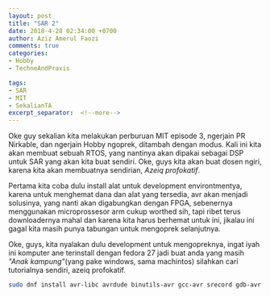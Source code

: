 ```yaml
---
layout: post
title: "SAR 2"
date: 2018-4-28 02:34:00 +0700
author: Aziz Amerul Faozi
comments: true
categories: 
- Hobby
- TechneAndPraxis

tags:
- SAR
- MIT
- SekalianTA
excerpt_separator:  <!--more-->
---
```


Oke guy sekalian kita melakukan perburuan MIT episode 3, ngerjain PR Nirkable, dan ngerjain Hobby ngoprek, ditambah dengan modus. Kali ini kita akan membuat sebuah RTOS, yang nantinya akan dipakai sebagai DSP untuk SAR yang akan kita buat sendiri. Oke, guys kita akan buat dosen ngiri, karena kita akan membuatnya sendirian, *Azeiq profokatif*. 

Pertama kita coba dulu install alat untuk development environtmentya, karena untuk menghemat dana dan alat yang tersedia, avr akan menjadi solusinya, yang nanti akan digabungkan dengan FPGA, sebenernya menggunakan microprossesor arm cukup worthed sih, tapi ribet terus downloadernya mahal dan karena kita harus berhemat untuk ini, jikalau ini gagal kita masih punya tabungan untuk mengoprek selanjutnya.

Oke, guys, kita nyalakan dulu development untuk mengopreknya, ingat iyah ini komputer ane terinstall dengan fedora 27 jadi buat anda yang masih *"Anak kampung"*(yang pake windows, sama machintos) silahkan cari tutorialnya sendiri, azeiq profokatif.

```bash
sudo dnf install avr-libc avrdude binutils-avr gcc-avr srecord gdb-avr simulavr
```



